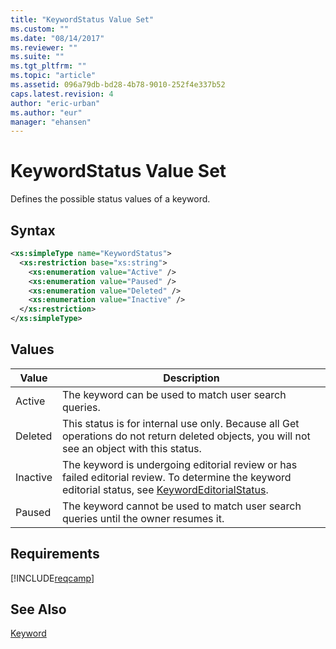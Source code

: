```yaml
---
title: "KeywordStatus Value Set"
ms.custom: ""
ms.date: "08/14/2017"
ms.reviewer: ""
ms.suite: ""
ms.tgt_pltfrm: ""
ms.topic: "article"
ms.assetid: 096a79db-bd28-4b78-9010-252f4e337b52
caps.latest.revision: 4
author: "eric-urban"
ms.author: "eur"
manager: "ehansen"
---
```

# KeywordStatus Value Set
Defines the possible status values of a keyword.

## Syntax

```xml
<xs:simpleType name="KeywordStatus">
  <xs:restriction base="xs:string">
    <xs:enumeration value="Active" />
    <xs:enumeration value="Paused" />
    <xs:enumeration value="Deleted" />
    <xs:enumeration value="Inactive" />
  </xs:restriction>
</xs:simpleType>
```

## Values

|Value|Description|
|---------|---------------|
|Active|The keyword can be used to match user search queries.|
|Deleted|This status is for internal use only. Because all Get operations do not return deleted objects, you will not see an object with this status.|
|Inactive|The keyword is undergoing editorial review or has failed editorial review. To determine the keyword editorial status, see [KeywordEditorialStatus](../campaign-api/keywordeditorialstatus-value-set.md).|
|Paused|The keyword cannot be used to match user search queries until the owner resumes it.|

## Requirements
[!INCLUDE[reqcamp](../campaign-api/includes/reqcamp.md)]
## See Also
[Keyword](../campaign-api/keyword-data-object.md)

